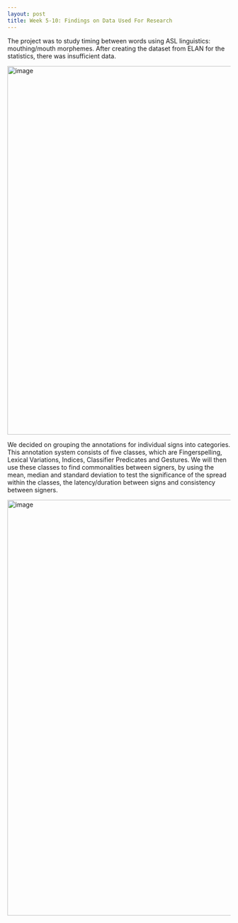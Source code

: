 ```yaml
---
layout: post
title: Week 5-10: Findings on Data Used For Research
---
```



The project was to study timing between words using ASL linguistics: mouthing/mouth morphemes. After
creating the dataset from ELAN for the statistics, there was insufficient data.
 
<img width="830" alt="image" src="https://user-images.githubusercontent.com/105459418/208187939-bef4cf62-507b-4dbe-9d73-e47584fbb214.png">

We decided on grouping the annotations for individual signs into categories. This annotation system consists of five classes, which are
Fingerspelling, Lexical Variations, Indices, Classifier Predicates and Gestures. We will then use these classes
to find commonalities between signers, by using the mean, median and standard deviation to test the significance of the spread within the classes, 
the latency/duration between signs and consistency between signers.

<img width="936" alt="image" src="https://user-images.githubusercontent.com/105459418/208189217-aa0e1c94-0a2b-4b82-8511-93cfc507c268.png">
